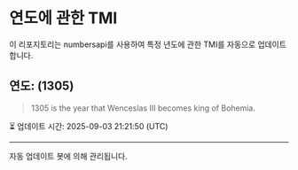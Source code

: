 
# 연도에 관한 TMI

이 리포지토리는 numbersapi를 사용하여 특정 년도에 관한 TMI를 자동으로 업데이트합니다.

## 연도: (1305)
> 1305 is the year that Wenceslas III becomes king of Bohemia.

⏳ 업데이트 시간: 2025-09-03 21:21:50 (UTC)

---
자동 업데이트 봇에 의해 관리됩니다.
